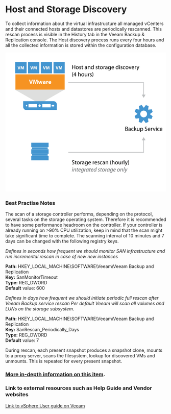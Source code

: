 # **Host and Storage Discovery**

To collect information about the virtual infrastructure all managed vCenters and their connected hosts and datastores are periodically rescanned. This rescan process is visible in the History tab in the Veeam Backup & Replication console. The Host discovery process runs every four hours and all the collected information is stored within the configuration database.


![Host and storage discovery](pictures/backup_server_data_flow_1.png)

### Best Practise Notes

The scan of a storage controller performs, depending on the protocol, several tasks on the storage operating system. Therefore it is recommended to have some performance headroom on the controller. If your controller is already running on >90% CPU utilization, keep in mind that the scan might take significant time to complete.
The scanning interval of 10 minutes and 7 days can be changed with the following registry keys.

*Defines in seconds how frequent we should monitor SAN infrastructure and run incremental rescan in case of new new instances*

**Path:** HKEY_LOCAL_MACHINE\SOFTWARE\Veeam\Veeam Backup and Replication  
**Key:** SanMonitorTimeout  
**Type:** REG_DWORD  
**Default** value: 600  

*Defines in days how frequent we should initiate periodic full rescan after Veeam Backup service rescan Per default Veeam will scan all volumes and LUNs on the storage subsystem.*

**Path:** HKEY_LOCAL_MACHINE\SOFTWARE\Veeam\Veeam Backup and Replication  
**Key:** SanRescan_Periodically_Days  
**Type:** REG_DWORD  
**Default** value: 7  


 During rescan, each present snapshot produces a snapshot clone, mounts to a proxy server, scans the filesystem, lookup for discovered VMs and unmounts. This is repeated for every present snapshot.

### [More in-depth information on this item](./More_information_on_Host_and_Storage_Discovery.md).



### Link to external resources such as Help Guide and Vendor websites

[Link to vSphere User guide on Veeam ](https://helpcenter.veeam.com/docs/backup/vsphere/storage_rescan.html?ver=95u4)
